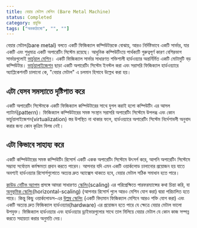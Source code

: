 ```yaml
---
title: বেয়ার মেটাল মেশিন (Bare Metal Machine)
status: Completed
category: প্রযুক্তি
tags: ["অবকাঠামো", "", ""]
---
```


বেয়ার মেটাল(bare metal) বলতে একটি  ফিজিক্যাল ​​কম্পিউটারকে বোঝায়, আরও নির্দিষ্টভাবে একটি সার্ভার, যার একটি এবং শুধুমাত্র একটি অপারেটিং সিস্টেম রয়েছে।
আধুনিক কম্পিউটিংয়ে পার্থক্যটি গুরুত্বপূর্ণ কারণ বেশিরভাগ সার্ভারগুলোই [ভার্চুয়াল মেশিন](/bn/virtual-machine/)।
একটি  ফিজিক্যাল ​​সার্ভার সাধারণত শক্তিশালী হার্ডওয়্যার অন্তর্নির্মিত একটি মোটামুটি বড় কম্পিউটার।
[ভার্চুয়ালাইজেশন](/bn/virtualization/) ছাড়া একটি অপারেটিং সিস্টেম ইনস্টল করা এবং সরাসরি  ফিজিক্যাল হার্ডওয়্যারে অ্যাপ্লিকেশনটি চালানো কে,
"বেয়ার মেটাল" এ চলমান হিসাবে উল্লেখ করা হয়।

## এটা যেসব সমস্যাতে দৃষ্টিপাত করে

একটি অপারেটিং সিস্টেমকে একটি ফিজিক্যাল কম্পিউটারের সাথে যুগল করাই হলো কম্পিউটিং এর আসল প্যাটার্ন(pattern)।
 ফিজিক্যাল কম্পিউটারের সমস্ত সংস্থান সরাসরি অপারেটিং সিস্টেমে উপলব্ধ এবং কোন ভার্চুয়ালাইজেশন(virtualization) স্তর উপস্থিত না থাকার ফলে,
হার্ডওয়্যারে অপারেটিং সিস্টেম নির্দেশাবলী অনুবাদ করার জন্য কোন কৃত্রিম বিলম্ব নেই।

## এটা কিভাবে সাহায্য করে

একটি কম্পিউটারের সমস্ত কম্পিউটিং রিসোর্স একটি একক অপারেটিং সিস্টেমে উৎসর্গ করে,
আপনি অপারেটিং সিস্টেমে সম্ভাব্য সর্বোত্তম কর্মক্ষমতা প্রদান করতে পারেন।
আপনার যদি এমন একটি ওয়ার্কলোড চালানোর প্রয়োজন হয় যাতে অবশ্যই হার্ডওয়্যার রিসোর্সগুলোতে অত্যন্ত দ্রুত অ্যাক্সেস থাকতে হবে, 
বেয়ার মেটাল সঠিক সমাধান হতে পারে।

[ক্লাউড নেটিভ অ্যাপস](/bn/cloud-native-apps/) প্রসঙ্গে
আমরা সাধারণত [স্কেলিং](/bn/scalability/)(scaling) এর পরিপ্রেক্ষিতে পারফরম্যান্সের কথা চিন্তা করি,
যা [অনুভূমিক স্কেলিং](/bn/horizontal-scaling/)(horizontal-scaling) (আপনার রিসোর্স পুলে আরও মেশিন যোগ করা) দ্বারা পরিচালিত হতে পারে।
কিন্তু কিছু ওয়ার্কলোডস-এর  [উল্লম্ব স্কেলিং](/bn/vertical-scaling/) (একটি বিদ্যমান  ফিজিক্যাল মেশিনে আরও শক্তি যোগ করা)
এবং একটি অত্যন্ত দ্রুত  ফিজিক্যাল হার্ডওয়্যার(hardware) এর প্রয়োজন হতে পারে যে ক্ষেত্রে বেয়ার মেটাল ভালো উপযুক্ত।
 ফিজিক্যাল হার্ডওয়্যার এবং হার্ডওয়্যার ড্রাইভারগুলোর সাথে তাল মিলিয়ে বেয়ার মেটাল যে কোন কাজ সম্পন্ন করতে সহায়তা করার অনুমতি দেয়।
